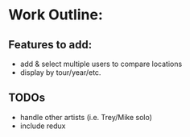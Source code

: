 # Work Outline:

## Features to add:
* add & select multiple users to compare locations
* display by tour/year/etc.


## TODOs
* handle other artists (i.e. Trey/Mike solo)
* include redux